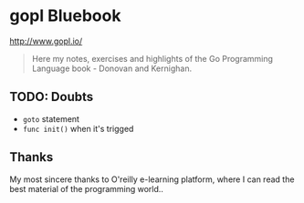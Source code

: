 # gopl Bluebook

http://www.gopl.io/

> Here my notes, exercises and highlights of the Go Programming Language book - Donovan and Kernighan.

## TODO: Doubts

- `goto` statement
- `func init()` when it's trigged

## Thanks

My most sincere thanks to O'reilly e-learning platform, where I can read the best material of the programming world..
